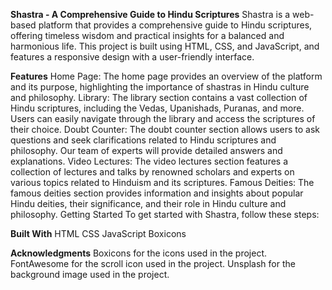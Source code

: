 **Shastra - A Comprehensive Guide to Hindu Scriptures**
Shastra is a web-based platform that provides a comprehensive guide to Hindu scriptures, offering timeless wisdom and practical insights for a balanced and harmonious life. This project is built using HTML, CSS, and JavaScript, and features a responsive design with a user-friendly interface.

**Features**
Home Page: The home page provides an overview of the platform and its purpose, highlighting the importance of shastras in Hindu culture and philosophy.
Library: The library section contains a vast collection of Hindu scriptures, including the Vedas, Upanishads, Puranas, and more. Users can easily navigate through the library and access the scriptures of their choice.
Doubt Counter: The doubt counter section allows users to ask questions and seek clarifications related to Hindu scriptures and philosophy. Our team of experts will provide detailed answers and explanations.
Video Lectures: The video lectures section features a collection of lectures and talks by renowned scholars and experts on various topics related to Hinduism and its scriptures.
Famous Deities: The famous deities section provides information and insights about popular Hindu deities, their significance, and their role in Hindu culture and philosophy.
Getting Started
To get started with Shastra, follow these steps:

**Built With**
HTML
CSS
JavaScript
Boxicons

**Acknowledgments**
Boxicons for the icons used in the project.
FontAwesome for the scroll icon used in the project.
Unsplash for the background image used in the project.
